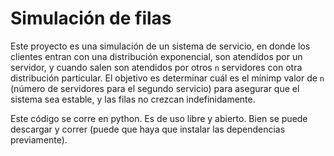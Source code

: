 # Simulación de filas
Este proyecto es una simulación de un sistema de servicio, en donde los clientes entran con una distribución exponencial, son atendidos por un servidor, y cuando salen son atendidos por otros ```n``` servidores con otra distribución particular. El objetivo es determinar cuál es el mínimp valor de ```n``` (número de servidores para el segundo servicio) para asegurar que el sistema sea estable, y las filas no crezcan indefinidamente. 

Este código se corre en python. Es de uso libre y abierto. Bien se puede descargar y correr (puede que haya que instalar las dependencias previamente). 
